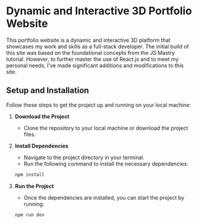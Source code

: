 # Dynamic and Interactive 3D Portfolio Website

This portfolio website is a dynamic and interactive 3D platform that showcases my work and skills as a full-stack developer. The initial build of this site was based on the foundational concepts from the JS Mastry tutorial. However, to further master the use of React.js and to meet my personal needs, I've made significant additions and modifications to this site.

## Setup and Installation

Follow these steps to get the project up and running on your local machine:

1. **Download the Project**
    - Clone the repository to your local machine or download the project files.

2. **Install Dependencies**
    - Navigate to the project directory in your terminal.
    - Run the following command to install the necessary dependencies:
    ```bash
    npm install
    ```

3. **Run the Project**
    - Once the dependencies are installed, you can start the project by running:
    ```bash
    npm run dev
    ```


